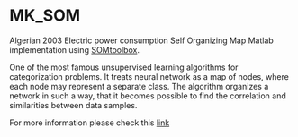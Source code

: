 MK_SOM
======

Algerian 2003 Electric power consumption Self Organizing Map Matlab implementation using [SOMtoolbox](http://www.cis.hut.fi/somtoolbox/).

One of the most famous unsupervised learning algorithms for categorization problems. It treats neural network as a map of nodes, where each node may represent a separate class. The algorithm organizes a network in such a way, that it becomes possible to find the correlation and similarities between data samples.


For more information please check this [link](http://www.cis.hut.fi/somtoolbox/documentation)
